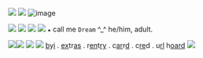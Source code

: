 ![](https://camo.githubusercontent.com/71934cfbfc803a11ba102876aeba05d670f5b5ca45ef52bd8c1d5f33b2d13c2c/68747470733a2f2f63646e2e646973636f72646170702e636f6d2f6174746163686d656e74732f313032333131303630363237363030313739322f313035313133363135333335343531343538322f70726f6e6f756e735f312e706e67) ![](https://camo.githubusercontent.com/71934cfbfc803a11ba102876aeba05d670f5b5ca45ef52bd8c1d5f33b2d13c2c/68747470733a2f2f63646e2e646973636f72646170702e636f6d2f6174746163686d656e74732f313032333131303630363237363030313739322f313035313133363135333335343531343538322f70726f6e6f756e735f312e706e67)   ![image](https://user-images.githubusercontent.com/120639690/209561922-40ef826f-a25f-498b-9250-ebaea0d88c38.png)

![](https://camo.githubusercontent.com/71934cfbfc803a11ba102876aeba05d670f5b5ca45ef52bd8c1d5f33b2d13c2c/68747470733a2f2f63646e2e646973636f72646170702e636f6d2f6174746163686d656e74732f313032333131303630363237363030313739322f313035313133363135333335343531343538322f70726f6e6f756e735f312e706e67) ![](https://camo.githubusercontent.com/71934cfbfc803a11ba102876aeba05d670f5b5ca45ef52bd8c1d5f33b2d13c2c/68747470733a2f2f63646e2e646973636f72646170702e636f6d2f6174746163686d656e74732f313032333131303630363237363030313739322f313035313133363135333335343531343538322f70726f6e6f756e735f312e706e67) ![](https://camo.githubusercontent.com/71934cfbfc803a11ba102876aeba05d670f5b5ca45ef52bd8c1d5f33b2d13c2c/68747470733a2f2f63646e2e646973636f72646170702e636f6d2f6174746163686d656e74732f313032333131303630363237363030313739322f313035313133363135333335343531343538322f70726f6e6f756e735f312e706e67) ![](https://i.imgur.com/ryvica6.gif) `★`  call me `Dream` ^_^ he/him, adult.


![](https://camo.githubusercontent.com/71934cfbfc803a11ba102876aeba05d670f5b5ca45ef52bd8c1d5f33b2d13c2c/68747470733a2f2f63646e2e646973636f72646170702e636f6d2f6174746163686d656e74732f313032333131303630363237363030313739322f313035313133363135333335343531343538322f70726f6e6f756e735f312e706e67)![](https://camo.githubusercontent.com/71934cfbfc803a11ba102876aeba05d670f5b5ca45ef52bd8c1d5f33b2d13c2c/68747470733a2f2f63646e2e646973636f72646170702e636f6d2f6174746163686d656e74732f313032333131303630363237363030313739322f313035313133363135333335343531343538322f70726f6e6f756e735f312e706e67) ![](https://camo.githubusercontent.com/71934cfbfc803a11ba102876aeba05d670f5b5ca45ef52bd8c1d5f33b2d13c2c/68747470733a2f2f63646e2e646973636f72646170702e636f6d2f6174746163686d656e74732f313032333131303630363237363030313739322f313035313133363135333335343531343538322f70726f6e6f756e735f312e706e67) ![](https://camo.githubusercontent.com/71934cfbfc803a11ba102876aeba05d670f5b5ca45ef52bd8c1d5f33b2d13c2c/68747470733a2f2f63646e2e646973636f72646170702e636f6d2f6174746163686d656e74732f313032333131303630363237363030313739322f313035313133363135333335343531343538322f70726f6e6f756e735f312e706e67)  [b](http://txti.es/frat)y[i](http://txti.es/frat) . [ex](http://txti.es/lsolate)tr[as](http://txti.es/lsolate) . r[en](https://rentry.co/dreem)t[ry](https://rentry.co/dreamm) . c[ar](https://dreamwastaken.drr.ac/)r[d](https://dreamwastaken.drr.ac/) . c[re](https://twitter.com/catmunches/status/1459635169997082633/photo/1)d . u[rl](https://rentry.co/cigbreak) h[oard](https://rentry.co/cigbreak) ![](https://xyz.crd.co/assets/images/gallery01/d3d3f16f.gif?v=869c86e4)


                              
